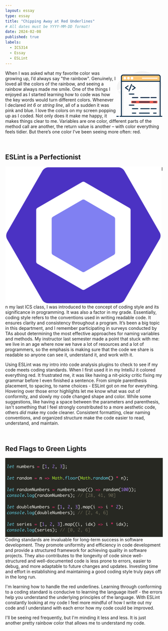 ```yaml
---
layout: essay
type: essay
title: "Chipping Away at Red Underlines"
# All dates must be YYYY-MM-DD format!
date: 2024-02-08
published: true
labels:
  - ICS314
  - Essay
  - ESLint
---
```


<img align="right" width="150px" src="../img/essay_pics/redunderlines/redunderlines_1.png">

When I was asked what my favorite color was growing up, I’d always say "the rainbow". Genuinely, I loved all the colors of the rainbow, and seeing a rainbow always made me smile. One of the things I enjoyed as I started learning how to code was how the key words would turn different colors. Whenever I declared *int 6* or *string line*, all of a sudden it was pink and blue. I love the colors on my screen popping up as I coded. Not only does it make me happy, it makes things clear to me. Variables are one color, different parts of the method call are another, the return value is another – with color everything feels tidier. But there’s one color I’ve been seeing more often: red. 

<br>

## ESLint is a Perfectionist

<img align="left" width="500px" src="../img/essay_pics/redunderlines/redunderlines_2.png">

In my last ICS class, I was introduced to the concept of coding style and its significance in programming. It was also a factor in my grade. Essentially, coding style refers to the conventions used in writing readable code. It ensures clarity and consistency throughout a program. It’s been a big topic in this department, and I remember participating in surveys conducted by TAs about determining the most effective approaches for naming variables and methods. My instructor last semester made a point that stuck with me: we live in an age where now we have a lot of resources and a lot of programmers, so the emphasis is making sure that the code we share is readable so anyone can see it, understand it, and work with it.

Using ESLint was my intro into code analysis plugins to check to see if my code meets coding standards. When I first used it in my IntelliJ it colored everything red. It frustrated me, it was like having a nit-picky critic fixing my grammar before I even finished a sentence. From simple parenthesis placement, to spacing, to name choices - ESLint got on me for everything. Hovering over those error highlights let me know what was out of conformity, and slowly my code changed shape and color. While some suggestions, like having a space between the parameters and parenthesis, isn't something that I feel strongly constributed to a more aesthetic code, others *did* make my code cleaner. Consistent formatting, clear naming conventions, and organized structure make the code easier to read, understand, and maintain.

<br>

## Red Flags to Green Lights

<img align="right" width="600px" src="../img/essay_pics/redunderlines/redunderlines_3.png">

Coding standards are invaluable for long-term success in software development. They promote uniformity and efficiency in code development and provide a structured framework for achieving quality in software projects. They also contributes to the longevity of code since well-structured and well-documented code is less prone to errors, easier to debug, and more adaptable to future changes and updates. Investing time and effort in establishing and maintaining a good coding style truly pays off in the long run.

I'm learning how to handle the red underlines. Learning through conforming to a coding standard is conducive to learning the language itself - the errors help you understand the underlying principles of the language. With ESLint constantly looking at my code I feel more mindful of how I write out my code and I understand with each error how my code could be improved. 

I'll be seeing red frequently, but I'm minding it less and less. It is just another pretty rainbow color that allows me to understand my code.

<br>

